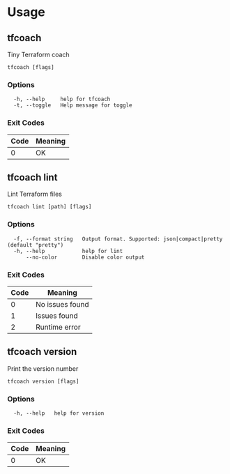 # Usage 
## tfcoach

Tiny Terraform coach

```
tfcoach [flags]
```

### Options

```
  -h, --help     help for tfcoach
  -t, --toggle   Help message for toggle
```



### Exit Codes

| Code | Meaning|
|------|--------|
| 0 | OK |

## tfcoach lint

Lint Terraform files

```
tfcoach lint [path] [flags]
```

### Options

```
  -f, --format string   Output format. Supported: json|compact|pretty (default "pretty")
  -h, --help            help for lint
      --no-color        Disable color output
```



### Exit Codes

| Code | Meaning|
|------|--------|
| 0 | No issues found |
| 1 | Issues found |
| 2 | Runtime error |

## tfcoach version

Print the version number

```
tfcoach version [flags]
```

### Options

```
  -h, --help   help for version
```



### Exit Codes

| Code | Meaning|
|------|--------|
| 0 | OK |

